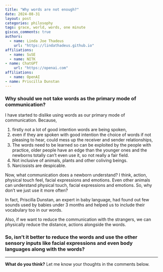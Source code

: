 ```yaml
---
title: "Why words are not enough?"
date: 2024-08-31
layout: post
categories: philosophy
tags: grace, world, words, one minute
giscus_comments: true
authors:
  - name: Linda Joe Thadeus
    url: "https://lindathadeus.github.io"
affiliations:
  - name: SuSE
  - name: NITK
- name: ChatGPT
    url: "https://openai.com"
affiliations:
  - name: OpenAI
- name: Priscilla Dunstan
---
```


### Why should we not take words as the primary mode of communication?

I have started to dislike using words as our primary mode of communication. Because, 
1. firstly not a lot of good intention words are being spoken, 
2. even if they are spoken with good intention the choice of words if not pleasing to hear, could mess up the receiver and sender relationships,
3. The words need to be learned so can be exploited by the people with practice, older people have an edge than the younger ones and the newborns totally can’t even use it, so not really a fair field.
4. Not inclusive of animals, plants and other coliving beings.
5. Narcissists are despicable.

Now, what communication does a newborn understand? I think, action, physical touch feel, facial expressions and emotions. Even other animals can understand physical touch, facial expressions and emotions. So, why don’t we just use it more often? 

In fact, Priscilla Dunstan, an expert in baby language, had found out few sounds used by babies under 3 months and helped us to include their vocabulary too in our words.

Also, if we want to reduce the communication with the strangers, we can physically reduce the distance, actions alongside the words.

### So, isn’t it better to reduce the words and use the other sensory inputs like facial expressions and even body languages along with the words?

---

**What do you think?** Let me know your thoughts in the comments below.
